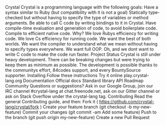 Crystal Crystal is a programming language with the following goals: Have a syntax similar to Ruby (but compatibility with it is not a goal) Statically type-checked but without having to specify the type of variables or method arguments. Be able to call C code by writing bindings to it in Crystal. Have compile-time evaluation and generation of code, to avoid boilerplate code. Compile to efficient native code. Why? We love Rubys efficiency for writing code. We love Cs efficiency for running code. We want the best of both worlds. We want the compiler to understand what we mean without having to specify types everywhere. We want full OOP. Oh, and we dont want to write C code to make the code run faster. Project Status Crystal is still under heavy development. There can be breaking changes but were trying to keep them as minimum as possible. The development is possible thanks to the communitys effort, 84codes support, and every BountySource supporter. Installing Follow these instructions Try it online play.crystal-lang.org Documentation Official docs Standard library API Roadmap Community Questions or suggestions? Ask in our Google Group, join our IRC channel #crystal-lang at chat.freenode.net, ask on our Gitter channel or ask on Stack Overflow under the crystal-lang tag. Contributing Read the general Contributing guide, and then: Fork it ( https://github.com/crystal-lang/crystal/fork ) Create your feature branch (git checkout -b my-new-feature) Commit your changes (git commit -am Add some feature) Push to the branch (git push origin my-new-feature) Create a new Pull Request